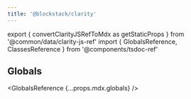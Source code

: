 ```yaml
---
title: '@blockstack/clarity'
---
```


export { convertClarityJSRefToMdx as getStaticProps } from '@common/data/clarity-js-ref'
import { GlobalsReference, ClassesReference } from '@components/tsdoc-ref'

## Globals

<GlobalsReference {...props.mdx.globals} />
